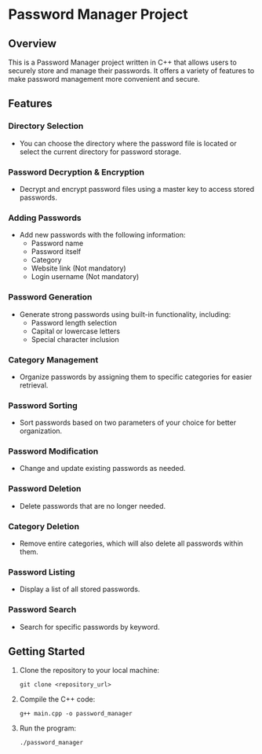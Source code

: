 # Password Manager Project

## Overview
This is a Password Manager project written in C++ that allows users to securely store and manage their passwords. It offers a variety of features to make password management more convenient and secure.

## Features

### Directory Selection
- You can choose the directory where the password file is located or select the current directory for password storage.

### Password Decryption & Encryption
- Decrypt and encrypt password files using a master key to access stored passwords.

### Adding Passwords
- Add new passwords with the following information:
  - Password name
  - Password itself
  - Category
  - Website link (Not mandatory)
  - Login username (Not mandatory)

### Password Generation
- Generate strong passwords using built-in functionality, including:
  - Password length selection
  - Capital or lowercase letters
  - Special character inclusion

### Category Management
- Organize passwords by assigning them to specific categories for easier retrieval.

### Password Sorting
- Sort passwords based on two parameters of your choice for better organization.

### Password Modification
- Change and update existing passwords as needed.

### Password Deletion
- Delete passwords that are no longer needed.

### Category Deletion
- Remove entire categories, which will also delete all passwords within them.

### Password Listing
- Display a list of all stored passwords.

### Password Search
- Search for specific passwords by keyword.

## Getting Started
1. Clone the repository to your local machine:
   ```
   git clone <repository_url>
   ```
2. Compile the C++ code:
   ```
   g++ main.cpp -o password_manager
   ```
3. Run the program:
   ```
   ./password_manager
   ```
